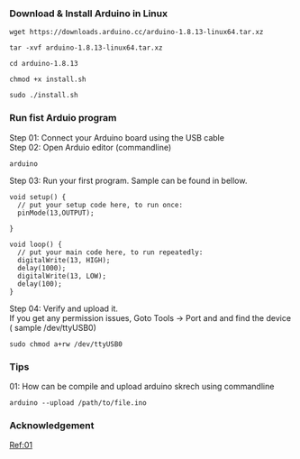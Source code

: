 ### Download & Install Arduino in Linux
```
wget https://downloads.arduino.cc/arduino-1.8.13-linux64.tar.xz
```
```
tar -xvf arduino-1.8.13-linux64.tar.xz
```
```
cd arduino-1.8.13
```
```
chmod +x install.sh
```
```
sudo ./install.sh
```
### Run fist Arduio program
Step 01: Connect your Arduino board using the USB cable  
Step 02: Open Arduio editor (commandline)
```
arduino 
```
Step 03: Run your first program. Sample can be found in bellow.  
```
void setup() {
  // put your setup code here, to run once:
  pinMode(13,OUTPUT);

}

void loop() {
  // put your main code here, to run repeatedly:
  digitalWrite(13, HIGH);
  delay(1000);
  digitalWrite(13, LOW);
  delay(100);
}
```

Step 04: Verify and upload it.  
If you get any permission issues, Goto Tools -> Port and and find the device ( sample /dev/ttyUSB0) 
```
sudo chmod a+rw /dev/ttyUSB0
```
### Tips
01: How can be compile and upload arduino skrech using commandline
```
arduino --upload /path/to/file.ino
```

### Acknowledgement
[Ref:01](https://github.com/arduino/Arduino/blob/master/build/shared/manpage.adoc)
